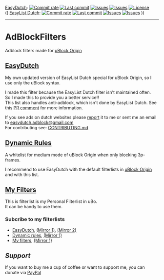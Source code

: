 [EasyDutch](https://github.com/BPower0036/AdBlockFilters/tree/main/EasyDutch):
[![Commit rate](https://img.shields.io/github/commit-activity/m/BPower0036/AdBlockFilters?label=Commits&color=succes)](https://github.com/BPower0036/AdBlockFilters/commits/)
[![Last commit](https://img.shields.io/github/last-commit/BPower0036/AdBlockFilters?label=Last%20commit&color=informational)](https://github.com/BPower0036/AdBlockFilters/commits/main)
[![Issues](https://img.shields.io/github/issues/BPower0036/AdBlockFilters?label=Issues&color=red)](https://github.com/BPower0036/AdBlockFilters/issues)
[![Issues](https://img.shields.io/github/issues-closed/BPower0036/AdBlockFilters?color=green&label=Issues)](https://github.com/BPower0036/AdBlockFilters/issues?q=is%3Aissue+is%3Aclosed)
[![License](https://img.shields.io/badge/License-GPLv3-blue.svg?label=License&color=lightgrey)](https://github.com/BPower0036/AdBlockFilters/blob/main/LICENSE) </br>
(( [EasyList Dutch](https://github.com/easylist/easylistdutch/):
[![Commit rate](https://img.shields.io/github/commit-activity/m/easylist/easylistdutch?label=Commits&color=succes&style=plastic)](https://github.com/easylist/easylistdutch/commits/)
[![Last commit](https://img.shields.io/github/last-commit/easylist/easylistdutch?label=Last%20commit&color=informational&style=plastic)](https://github.com/easylist/easylistdutch/commits/master)
[![Issues](https://img.shields.io/github/issues/easylist/easylistdutch?label=Issues&color=red&style=plastic)](https://github.com/easylist/easylistdutch/issues)
[![Issues](https://img.shields.io/github/issues-closed/easylist/easylistdutch?color=green&label=Issues&style=plastic)](https://github.com/easylist/easylistdutch/issues?q=is%3Aissue+is%3Aclosed) ))

***
# AdBlockFilters
Adblock filters made for [uBlock Origin](https://github.com/uBlockOrigin/uAssets)

## [EasyDutch](https://github.com/BPower0036/AdBlockFilters/tree/main/EasyDutch)
My own updated version of EasyList Dutch special for uBlock Origin, so I use only the uBlock syntax. 

I made this filter because the EasyList Dutch filter isn't maintained often. <br>
So I made this to provide you a better service!! <br>
This list also handles anti-adblock, which isn't done by EasyList Dutch. See this [PR comment](https://github.com/easylist/easylistdutch/issues/11#issuecomment-818864565) for more information.

If you see ads on dutch websites please [report](https://github.com/BPower0036/AdBlockFilters/issues/new/choose) it to me or sent me an email to easydutch.adblock@gmail.com <br>
For contributing see: [CONTRIBUTING.md](https://github.com/BPower0036/AdBlockFilters/blob/main/CONTRIBUTING.md)

## [Dynamic Rules](https://github.com/BPower0036/AdBlockFilters/blob/main/dynamic%20rules)
A whitelist for medium mode of uBlock Origin when only blocking 3p-frames.

I recommend to use EasyDutch with the default filterlists in [uBlock Origin](https://github.com/uBlockOrigin/uAssets) and with this list.

## [My Filters](https://github.com/BPower0036/AdBlockFilters/blob/main/my%20filters)
This is filterlist is my Personal Filterlist in uBo. </br>
It can be handy to use them.


### Subcribe to my filterlists
- [EasyDutch](https://subscribe.adblockplus.org/?location=https://raw.githubusercontent.com/BPower0036/AdBlockFilters/main/easydutch.txt&title=EasyDutch), [(Mirror 1)](https://gitlab.com/BPower0036/AdBlockFilters/-/raw/main/easydutch.txt), [(Mirror 2)](https://gitcdn.xyz/repo/BPower0036/AdBlockFilters/main/easydutch.txt)
- [Dynamic rules](https://subscribe.adblockplus.org/?location=https://raw.githubusercontent.com/BPower0036/AdBlockfilters/main/dynamic%20rules&title=Dynamic%20rules%20for%20uBlock%20Origin%20for%203p-frame%20unblocking%20only), [(Mirror 1)](https://gitlab.com/BPower0036/AdBlockFilters/-/raw/main/dynamic%20rules)
- [My filters](https://subscribe.adblockplus.org/?location=https://raw.githubusercontent.com/BPower0036/AdBlockfilters/main/my%20filters&title=My%20filters%20list%20uBo), [(Mirror 1)](https://gitlab.com/BPower0036/AdBlockFilters/-/raw/main/my%20filters)


## *Support*
If you want to buy me a cup of coffee or want to support me, you can donate via [PayPal](https://www.paypal.com/donate?hosted_button_id=M4D2NPZX5NS4C)
